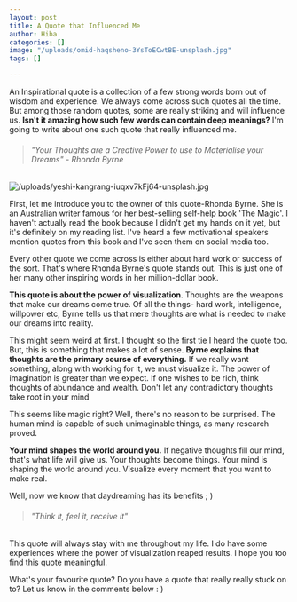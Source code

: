 ```yaml
---
layout: post
title: A Quote that Influenced Me
author: Hiba
categories: []
image: "/uploads/omid-haqsheno-3YsToECwtBE-unsplash.jpg"
tags: []

---
```

An Inspirational quote is a collection of a few strong words born out of wisdom and experience. We always come across such quotes all the time. But among those random quotes, some are really striking and will influence us. **Isn't it amazing how such few words can contain deep meanings?** I'm going to write about one such quote that really influenced me.

> ###### _"Your Thoughts are a Creative Power to use to Materialise your Dreams" - Rhonda Byrne_

![/uploads/yeshi-kangrang-iuqxv7kFj64-unsplash.jpg](https://app.forestry.io/sites/fk1-wacxdaotlw/body-media//uploads/yeshi-kangrang-iuqxv7kFj64-unsplash.jpg)

First, let me introduce you to the owner of this quote-Rhonda Byrne. She is an Australian writer famous for her best-selling self-help book 'The Magic'. I haven't actually read the book because I didn't get my hands on it yet, but it's definitely on my reading list. I've heard a few motivational speakers mention quotes from this book and I've seen them on social media too.

Every other quote we come across is either about hard work or success of the sort. That's where Rhonda Byrne's quote stands out.  This is just one of her many other inspiring words in her million-dollar book.

**This quote is about the power of visualization**. Thoughts are the weapons that make our dreams come true. Of all the things- hard work, intelligence, willpower etc, Byrne tells us that mere thoughts are what is needed to make our dreams into reality.

This might seem weird at first. I thought so the first tie I heard the quote too. But, this is something that makes a lot of sense. **Byrne explains that thoughts are the primary course of everything.** If we really want something, along with working for it, we must visualize it. The power of imagination is greater than we expect. If one wishes to be rich, think thoughts of abundance and wealth. Don't let any contradictory thoughts take root in your mind

This seems like magic right? Well, there's no reason to be surprised. The human mind is capable of such unimaginable things, as many research proved.

**Your mind shapes the world around you.** If negative thoughts fill our mind, that's what life will give us. Your thoughts become things. Your mind is shaping the world around you. Visualize every moment that you want to make real.

Well, now we know that daydreaming has its benefits  ; )

> ###### _"Think it, feel it, receive it"_

This quote will always stay with me throughout my life. I do have some experiences where the power of visualization reaped results. I hope you too find this quote meaningful.

What's your favourite quote? Do you have a quote that really really stuck on to? Let us know in the comments below : )